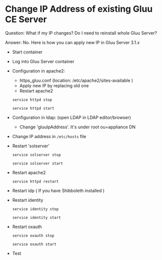 # Change IP Address of existing Gluu CE Server

Question: What if my IP changes? Do I need to reinstall whole Gluu Server? 

Answer: No. Here is how you can apply new IP in Gluu Server 3.1.x

- Start container
- Log into Gluu Server container
- Configuration in apache2: 
    - https_gluu.conf (location: /etc/apache2/sites-available )
    - Apply new IP by replacing old one
    - Restart apache2
    
    `service httpd stop`
    
    `service httpd start`
    
- Configuration in ldap: (open LDAP in LDAP editor/browser)
    - Change 'gluuIpAddress'. It's under root ou=appliance DN
- Change IP address in `/etc/hosts` file
- Restart 'solserver'

    `service solserver stop`
    
    `service solserver start`
    
- Restart apache2

    `service httpd restart`
    
- Restart idp ( If you have Shibboleth installed )
- Restart identity

    `service identity stop`
    
    `service identity start`
    
- Restart oxauth

    `service oxauth stop`
    
    `service oxauth start`
    
- Test
